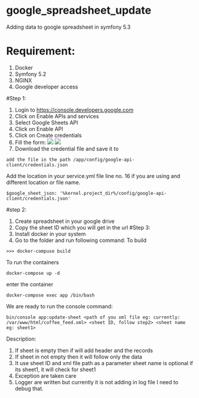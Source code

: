 # google_spreadsheet_update
Adding data to google spreadsheet in symfony 5.3
# Requirement: 
1. Docker
2. Symfony 5.2
3. NGINX
4. Google developer access

#Step 1:
1. Login to https://console.developers.google.com
2. Click on Enable APIs and services
3. Select Google Sheets API 
4. Click on Enable API
5. Click on Create credentials
6. Fill the form:
![](create_credentials.png)
![](create_credentials2.png)
7. Download the credential file and save it to
```$xslt
add the file in the path /app/config/google-api-client/credentials.json
```
Add the location in your service.yml file line no. 16 if you are using and different location or file name.
```$xslt
$google_sheet_json: '%kernel.project_dir%/config/google-api-client/credentials.json'
```
#step 2: 
1. Create spreadsheet in your google drive
2. Copy the sheet ID which you will get in the url
#Step 3:
1. Install docker in your system
2. Go to the folder and run following command:
To build
```$xslt
>>> docker-compuse build
```
To run the containers
```$xslt
docker-compose up -d
```
enter the container
```$xslt
docker-compose exec app /bin/bash
```
We are ready to run the console command:
```$xslt
bin/console app:update-sheet <path of you xml file eg: currently: /var/www/html/coffee_feed.xml> <sheet ID, follow step2> <sheet name eg: sheet1>
```
Description:
1. If sheet is empty then if will add header and the records
2. If sheet in not empty then it will follow only the data
3. It use sheet ID and xml file path as a parameter sheet name is optional if its sheet1, it will check for sheet1
4. Exception are taken care
5. Logger are written but currently it is not adding in log file I need to debug that.

